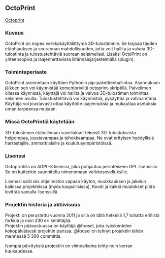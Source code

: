 ## OctoPrint

[Octoprint](https://github.com/OctoPrint/OctoPrint)
### Kuvaus

OctoPrint on nopea verkkokäyttöliittymä 3D-tulostimelle. Se tarjoaa täyden etäohjauksen ja seurannan
mahdollisuuden, jotta voit hallita ja valvoa 3D-tulostinta ja tulostustehtäviä suoraan selaimellasi. Lisäksi OctoPrint
on yhteensopiva ja laajennettavissa liitännäisjärjestelmällä (plugin).


### Toimintaperiaate

OctoPrint asennetaan käyttäen Pythonin pip-pakettienhallintaa. Asennuksen jälkeen sen voi käynnistää
komentoriviltä octoprint-skriptillä. Palvelimen ollessa käynnissä, käyttäjä voi hallita ja valvoa 3D-tulostimen
toimintaa selaimen avulla. Tulostustehtäviä voi käynnistää, pysäyttää ja valvoa etänä. Käyttäjä voi joustavasti ottaa
käyttöön laajennuksia ja mukauttaa asetuksia oman tarpeensa mukaan.

### Missä OctoPrintiä käytetään

3D-tulostimen etähallinnan sovellukset tekevät 3D-tulostuksesta helpompaa, joustavampaa ja tehokkaampaa. Ne ovat 
erityisen hyödyllisiä harrastajille,
ammattilaisille ja koulutusympäristöissä.

### Lisenssi 

Octoprintilla on AGPL-3 lisenssi, joka pohjautuu perinteiseen GPL lisenssiin. Se on kuitenkin suunniteltu nimenomaan 
verkkosovelluksille. 

Lisenssi sallii siis ohjelmiston vapaan käytön, muokkauksen ja jakelun kaikissa projekteissa (myös kaupallisissa), 
Koodi ja kaikki muutokset pitää levittää samalla lisenssillä. 


### Projektin historia ja aktiivisuus

Projekti on perustettu vuonna 2011 ja sillä on tällä hetkellä 1,7 tuhatta erillistä forkkia ja noin 230 eri kehittäjää.  
Projektin päävastuussa on käyttäjä @foosel, joka työskentelee kokopäiväisesti projektin parissa. @foosel on tehnyt 
projektiin tähän mennessä 5 300 committia. 

Isompia päivityksiä projektiin on viimeaikoina tehty noin kerran kuukaudessa.

